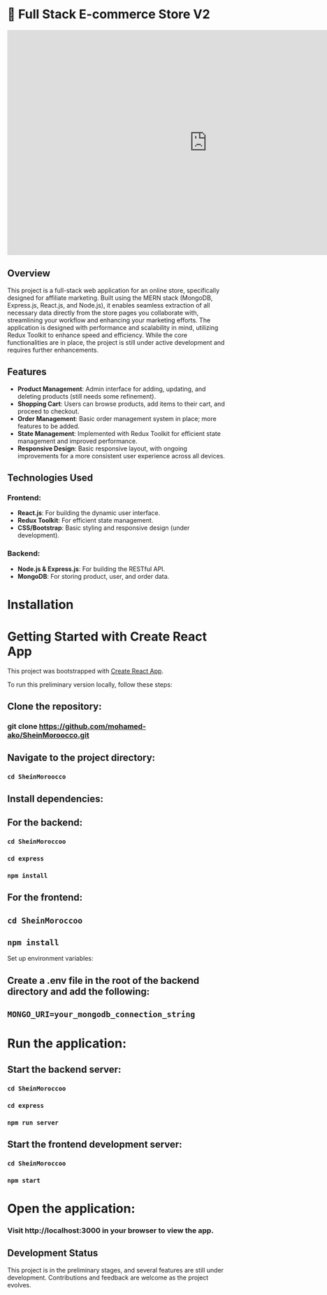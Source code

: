 # 🛒 Full Stack E-commerce Store V2


<iframe width="914" height="514" src="https://www.youtube.com/embed/vyHZUXVMpMM" title="React App shein" frameborder="0" allow="accelerometer; autoplay; clipboard-write; encrypted-media; gyroscope; picture-in-picture; web-share" referrerpolicy="strict-origin-when-cross-origin" allowfullscreen></iframe>

## Overview
This project is a full-stack web application for an online store, specifically designed for affiliate marketing. Built using the MERN stack (MongoDB, Express.js, React.js, and Node.js), it enables seamless extraction of all necessary data directly from the store pages you collaborate with, streamlining your workflow and enhancing your marketing efforts. The application is designed with performance and scalability in mind, utilizing Redux Toolkit to enhance speed and efficiency. While the core functionalities are in place, the project is still under active development and requires further enhancements.

## Features
- **Product Management**: Admin interface for adding, updating, and deleting products (still needs some refinement).
- **Shopping Cart**: Users can browse products, add items to their cart, and proceed to checkout.
- **Order Management**: Basic order management system in place; more features to be added.
- **State Management**: Implemented with Redux Toolkit for efficient state management and improved performance.
- **Responsive Design**: Basic responsive layout, with ongoing improvements for a more consistent user experience across all devices.

## Technologies Used

### Frontend:
- **React.js**: For building the dynamic user interface.
- **Redux Toolkit**: For efficient state management.
- **CSS/Bootstrap**: Basic styling and responsive design (under development).

### Backend:
- **Node.js & Express.js**: For building the RESTful API.
- **MongoDB**: For storing product, user, and order data.

# Installation

# Getting Started with Create React App

This project was bootstrapped with [Create React App](https://github.com/facebook/create-react-app).

To run this preliminary version locally, follow these steps:

## Clone the repository:


### git clone https://github.com/mohamed-ako/SheinMoroocco.git

## Navigate to the project directory:


### `cd SheinMoroocco`
## Install dependencies:

## For the backend:


### `cd SheinMoroccoo`
### `cd express`
### `npm install`
## For the frontend:


## `cd SheinMoroccoo`
## `npm install`
Set up environment variables:

## Create a .env file in the root of the backend directory and add the following:


## `MONGO_URI=your_mongodb_connection_string`

# Run the application:

## Start the backend server:


### `cd SheinMoroccoo`
### `cd express`
### `npm run server`
## Start the frontend development server:


### `cd SheinMoroccoo`
### `npm start`

# Open the application:

### Visit http://localhost:3000 in your browser to view the app.

## Development Status
This project is in the preliminary stages, and several features are still under development. Contributions and feedback are welcome as the project evolves.


